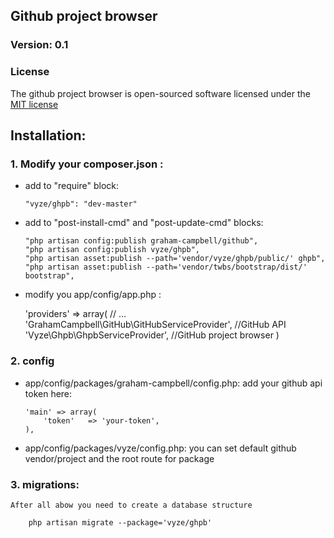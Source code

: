 ## Github project browser

### Version: 0.1

### License

The github project browser is open-sourced software licensed under the [MIT license](http://opensource.org/licenses/MIT)


## Installation:

### 1. Modify your composer.json :
	
-	add to "require" block:

	    "vyze/ghpb": "dev-master"

- 	add to "post-install-cmd" and "post-update-cmd" blocks:
	
        "php artisan config:publish graham-campbell/github",
        "php artisan config:publish vyze/ghpb",
        "php artisan asset:publish --path='vendor/vyze/ghpb/public/' ghpb",
        "php artisan asset:publish --path='vendor/twbs/bootstrap/dist/' bootstrap",

-    modify you app/config/app.php :
	
        'providers' => array(
        // ...
         'GrahamCampbell\GitHub\GitHubServiceProvider', //GitHub API
         'Vyze\Ghpb\GhpbServiceProvider', //GitHub project browser
        )

### 2. config

-   app/config/packages/graham-campbell/config.php:
	add your github api token here:
       
        'main' => array(
            'token'   => 'your-token',
        ), 

-   app/config/packages/vyze/config.php:
	you can set default github vendor/project and the root route for package

### 3. migrations:
	After all abow you need to create a database structure
	
	    php artisan migrate --package='vyze/ghpb'
